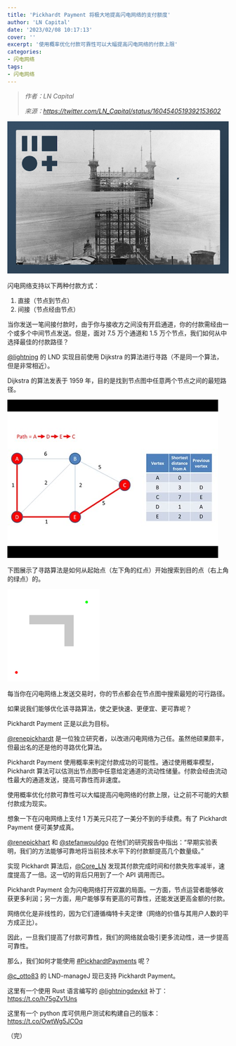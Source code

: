 ```yaml
---
title: 'Pickhardt Payment 将极大地提高闪电网络的支付额度'
author: 'LN Capital'
date: '2023/02/08 10:17:13'
cover: ''
excerpt: '使用概率优化付款可靠性可以大幅提高闪电网络的付款上限'
categories:
- 闪电网络
tags:
- 闪电网络
---
```



> *作者：LN Capital*
> 
> *来源：<https://twitter.com/LN_Capital/status/1604540519392153602>*



![image](../images/how-pickhardt-payment-will-supercharge-the-lightning-network/pp-1.png)

闪电网络支持以下两种付款方式：

1. 直接（节点到节点）
2. 间接（节点经由节点）

当你发送一笔间接付款时，由于你与接收方之间没有开启通道，你的付款需经由一个或多个中间节点发送。但是，面对 7.5 万个通道和 1.5 万个节点，我们如何从中选择最佳的付款路径？

[@lightning](https://twitter.com/lightning) 的 LND 实现目前使用 Dijkstra 的算法进行寻路（不是同一个算法，但是非常相近）。

Dijkstra 的算法发表于 1959 年，目的是找到节点图中任意两个节点之间的最短路径。

![image](../images/how-pickhardt-payment-will-supercharge-the-lightning-network/pp-2.png)

下图展示了寻路算法是如何从起始点（左下角的红点）开始搜索到目的点（右上角的绿点）的。

![img](../images/how-pickhardt-payment-will-supercharge-the-lightning-network/pp-3.gif)

每当你在闪电网络上发送交易时，你的节点都会在节点图中搜索最短的可行路径。

如果说我们能够优化该寻路算法，使之更快速、更便宜、更可靠呢？

Pickhardt Payment 正是以此为目标。

[@renepickhardt](https://twitter.com/renepickhardt) 是一位独立研究者，以改进闪电网络为己任。虽然他硕果颇丰，但最出名的还是他的寻路优化算法。

Pickhardt Payment 使用概率来判定付款成功的可能性。通过使用概率模型，Pickhardt 算法可以估测出节点图中任意给定通道的流动性储量。付款会经由流动性最大的通道发送，提高可靠性而非速度。

使用概率优化付款可靠性可以大幅提高闪电网络的付款上限，让之前不可能的大额付款成为现实。

想象一下在闪电网络上支付 1 万美元只花了一美分不到的手续费。有了 Pickhardt Payment 便可美梦成真。

[@renepickhart](https://twitter.com/renepickhart) 和 [@stefanwouldgo](https://twitter.com/stefanwouldgo) 在他们的研究报告中指出：“早期实验表明，我们的方法能够可靠地将当前技术水平下的付款额提高几个数量级。”

实现 Pickhardt 算法后，[@Core_LN](https://twitter.com/Core_LN) 发现其付款完成时间和付款失败率减半，速度提高了一倍。这一切的背后只用到了一个 API 调用而已。

Pickhardt Payment 会为闪电网络打开双赢的局面。一方面，节点运营者能够收获更多利润；另一方面，用户能够享有更高的可靠性，还能发送更高金额的付款。

网络优化是非线性的，因为它们遵循梅特卡夫定律（网络的价值与其用户人数的平方成正比）。

因此，一旦我们提高了付款可靠性，我们的网络就会吸引更多流动性，进一步提高可靠性。

那么，我们如何才能使用 [#PickhardtPayments](https://twitter.com/hashtag/PickhardtPayments?src=hashtag_click) 呢？

[@c_otto83](https://twitter.com/c_otto83) 的 LND-manageJ 现已支持 Pickhardt Payment。

这里有一个使用 Rust 语言编写的 [@lightningdevkit](https://twitter.com/lightningdevkit) 补丁：https://t.co/h75gZv1Uns

这里有一个 python 库可供用户测试和构建自己的版本：https://t.co/OwtWg5JCOq

（完）